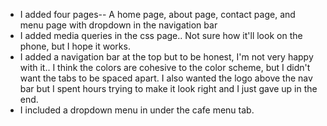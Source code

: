 - I added four pages-- A home page, about page, contact page, and menu page with dropdown in the navigation bar
- I added media queries in the css page.. Not sure how it'll look on the phone, but I hope it works.
- I added a navigation bar at the top but to be honest, I'm not very happy with it.. I think the colors are cohesive to the color scheme, but I didn't want the tabs to be spaced apart. I also wanted the logo above the nav bar but I spent hours trying to make it look right and I just gave up in the end.
- I included a dropdown menu in under the cafe menu tab.
